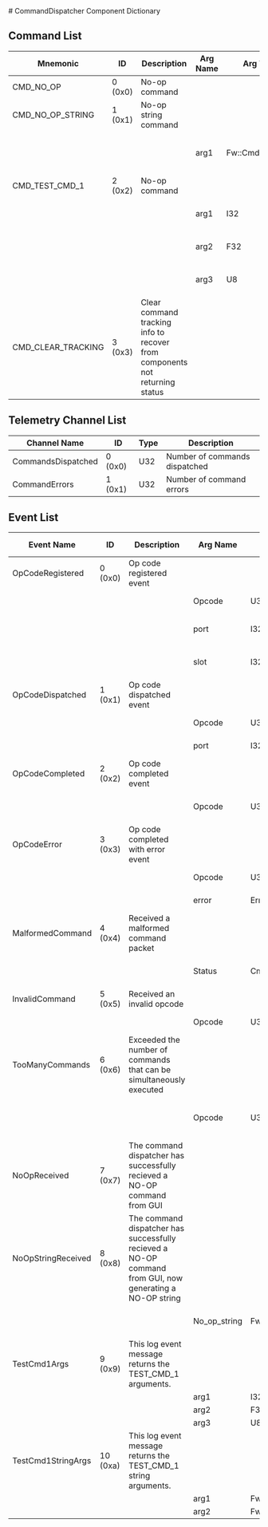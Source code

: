 <title>CommandDispatcher Component Dictionary</title>
# CommandDispatcher Component Dictionary


## Command List

|Mnemonic|ID|Description|Arg Name|Arg Type|Comment
|---|---|---|---|---|---|
|CMD_NO_OP|0 (0x0)|No-op command| | |   
|CMD_NO_OP_STRING|1 (0x1)|No-op string command| | |   
| | | |arg1|Fw::CmdStringArg|The String command argument|                    
|CMD_TEST_CMD_1|2 (0x2)|No-op command| | |   
| | | |arg1|I32|The I32 command argument|                    
| | | |arg2|F32|The F32 command argument|                    
| | | |arg3|U8|The U8 command argument|                    
|CMD_CLEAR_TRACKING|3 (0x3)|Clear command tracking info to recover from components not returning status| | |   

## Telemetry Channel List

|Channel Name|ID|Type|Description|
|---|---|---|---|
|CommandsDispatched|0 (0x0)|U32|Number of commands dispatched|
|CommandErrors|1 (0x1)|U32|Number of command errors|

## Event List

|Event Name|ID|Description|Arg Name|Arg Type|Arg Size|Description
|---|---|---|---|---|---|---|
|OpCodeRegistered|0 (0x0)|Op code registered event| | | | |
| | | |Opcode|U32||The opcode to register|    
| | | |port|I32||The registration port|    
| | | |slot|I32||The dispatch slot it was placed in|    
|OpCodeDispatched|1 (0x1)|Op code dispatched event| | | | |
| | | |Opcode|U32||The opcode dispatched|    
| | | |port|I32||The port dispatched to|    
|OpCodeCompleted|2 (0x2)|Op code completed event| | | | |
| | | |Opcode|U32||The I32 command argument|    
|OpCodeError|3 (0x3)|Op code completed with error event| | | | |
| | | |Opcode|U32||The opcode with the error|    
| | | |error|ErrorResponse||The error value|    
|MalformedCommand|4 (0x4)|Received a malformed command packet| | | | |
| | | |Status|CmdSerError||The deserialization error|    
|InvalidCommand|5 (0x5)|Received an invalid opcode| | | | |
| | | |Opcode|U32||Invalid opcode|    
|TooManyCommands|6 (0x6)|Exceeded the number of commands that can be simultaneously executed| | | | |
| | | |Opcode|U32||The opcode that overflowed the list|    
|NoOpReceived|7 (0x7)|The command dispatcher has successfully recieved a NO-OP command from GUI| | | | |
|NoOpStringReceived|8 (0x8)|The command dispatcher has successfully recieved a NO-OP command from GUI, now generating a NO-OP string| | | | |
| | | |No_op_string|Fw::LogStringArg&|40|The NO-OP string that is generated|    
|TestCmd1Args|9 (0x9)|This log event message returns the TEST_CMD_1 arguments.| | | | |
| | | |arg1|I32||Arg1|    
| | | |arg2|F32||Arg2|    
| | | |arg3|U8||Arg3|    
|TestCmd1StringArgs|10 (0xa)|This log event message returns the TEST_CMD_1 string arguments.| | | | |
| | | |arg1|Fw::LogStringArg&|10|Arg1|    
| | | |arg2|Fw::LogStringArg&|3|Arg2|    
